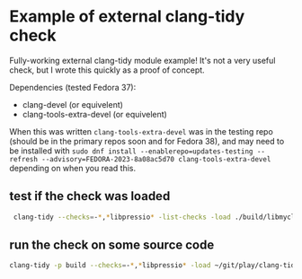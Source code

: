 # Example of external clang-tidy check

Fully-working external clang-tidy module example!
It's not a very useful check, but I wrote this quickly as a proof of concept.

Dependencies (tested Fedora 37):

- clang-devel (or equivelent)
- clang-tools-extra-devel (or equivelent)

When this was written `clang-tools-extra-devel` was in the testing repo (should be in the primary repos soon and for Fedora 38), and may need to be installed with `sudo dnf install --enablerepo=updates-testing --refresh --advisory=FEDORA-2023-8a08ac5d70 clang-tools-extra-devel` depending on when you read this.

## test if the check was loaded

```bash
 clang-tidy --checks=-*,*libpressio* -list-checks -load ./build/libmyclang_tidy.so
```

## run the check on some source code

```bash
clang-tidy -p build --checks=-*,*libpressio* -load ~/git/play/clang-tidy-external/build/libmyclang_tidy.so src/*.cc
```
